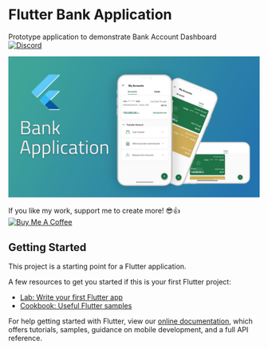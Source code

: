# Flutter Bank Application

Prototype application to demonstrate Bank Account Dashboard<br>
[![Discord](https://img.shields.io/discord/731616556622282814?logo=discord&logoColor=white)](https://discord.com/invite/nWFnTqP)


<p align="center">
  <img src="bank_app.png" alt="flutter bank application demo" title="Screenshot">
</p>

If you like my work, support me to create more! 😎👍<br>
<a href="https://www.buymeacoffee.com/afzalali15" target="_blank"><img src="https://cdn.buymeacoffee.com/buttons/v2/default-yellow.png" height="50px" alt="Buy Me A Coffee"></a>

## Getting Started

This project is a starting point for a Flutter application.

A few resources to get you started if this is your first Flutter project:

- [Lab: Write your first Flutter app](https://flutter.dev/docs/get-started/codelab)
- [Cookbook: Useful Flutter samples](https://flutter.dev/docs/cookbook)

For help getting started with Flutter, view our
[online documentation](https://flutter.dev/docs), which offers tutorials,
samples, guidance on mobile development, and a full API reference.
